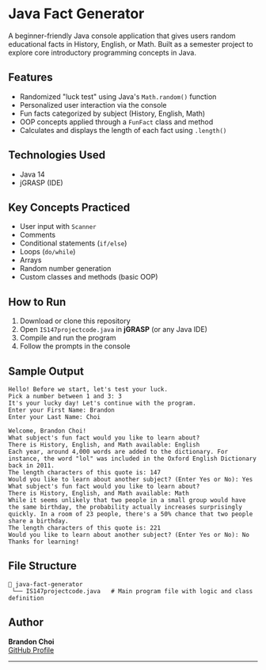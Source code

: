 # Java Fact Generator
A beginner-friendly Java console application that gives users random educational facts in History, English, or Math. Built as a semester project to explore core introductory programming concepts in Java.

## Features
- Randomized "luck test" using Java's `Math.random()` function
- Personalized user interaction via the console
- Fun facts categorized by subject (History, English, Math)
- OOP concepts applied through a `FunFact` class and method
- Calculates and displays the length of each fact using `.length()`

## Technologies Used
- Java 14
- jGRASP (IDE)

## Key Concepts Practiced
- User input with `Scanner`
- Comments
- Conditional statements (`if/else`)
- Loops (`do/while`)
- Arrays
- Random number generation
- Custom classes and methods (basic OOP)

## How to Run
1. Download or clone this repository
2. Open `IS147projectcode.java` in **jGRASP** (or any Java IDE)
3. Compile and run the program
4. Follow the prompts in the console

## Sample Output

```
Hello! Before we start, let's test your luck.
Pick a number between 1 and 3: 3
It's your lucky day! Let's continue with the program.
Enter your First Name: Brandon
Enter your Last Name: Choi

Welcome, Brandon Choi!
What subject's fun fact would you like to learn about?
There is History, English, and Math available: English
Each year, around 4,000 words are added to the dictionary. For instance, the word "lol" was included in the Oxford English Dictionary back in 2011.
The length characters of this quote is: 147
Would you like to learn about another subject? (Enter Yes or No): Yes
What subject's fun fact would you like to learn about?
There is History, English, and Math available: Math
While it seems unlikely that two people in a small group would have the same birthday, the probability actually increases surprisingly quickly. In a room of 23 people, there's a 50% chance that two people share a birthday.
The length characters of this quote is: 221
Would you like to learn about another subject? (Enter Yes or No): No
Thanks for learning!
```

## File Structure

```
📂 java-fact-generator
 └── IS147projectcode.java   # Main program file with logic and class definition
```

## Author
**Brandon Choi**  
[GitHub Profile](https://github.com/b21-c)

---




